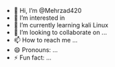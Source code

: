 - 👋 Hi, I’m @Mehrzad420
- 👀 I’m interested in 
- 🌱 I’m currently learning kali Linux 
- 💞️ I’m looking to collaborate on ...
- 📫 How to reach me ...
- 😄 Pronouns: ...
- ⚡ Fun fact: ...

<!---
Mehrzad420/Mehrzad420 is a ✨ special ✨ repository because its `README.md` (this file) appears on your GitHub profile.
You can click the Preview link to take a look at your changes.
--->
